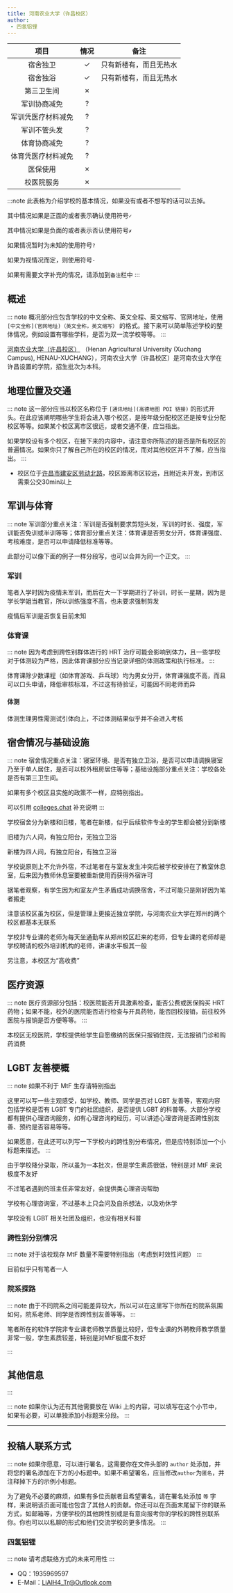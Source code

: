 ```yaml
---
title: 河南农业大学（许昌校区）
author: 
 - 四氢铝锂
---
```



|        项目        | 情况 |     备注     |
| :----------------: | :--: | :----------: |
|      宿舍独卫      |  ✓   |  只有新楼有，而且无热水  |
|      宿舍独浴      |  ✓   |  只有新楼有，而且无热水  |
|     第三卫生间     |  ✗   |
|    军训协商减免    |  ?   |
| 军训凭医疗材料减免 |  ?   |
|    军训不管头发    |  ?   |
|    体育协商减免    |  ?   |
| 体育凭医疗材料减免 |  ?   |
|      医保使用      |  ✗   |
|     校医院服务     |  ✗   |

:::note
此表格为介绍学校的基本情况，如果没有或者不想写的话可以去掉。

其中情况如果是正面的或者表示确认使用符号`✓`

其中情况如果是负面的或者表示否认使用符号`✗`

如果情况暂时为未知的使用符号`?`

如果为视情况而定，则使用符号`-`

如果有需要文字补充的情况，请添加到`备注`栏中
:::

## 概述

::: note
概况部分应包含学校的中文全称、英文全程、英文缩写、官网地址，使用 `[中文全称](官网地址)（英文全称，英文缩写）` 的格式。接下来可以简单陈述学校的整体情况，例如设置有哪些学科，是否为双一流学校等等。
:::

[河南农业大学（许昌校区）](https://www.henau.edu.cn/)  （Henan Agricultural University (Xuchang Campus), HENAU-XUCHANG），河南农业大学（许昌校区）是河南农业大学在许昌设置的学院，招生批次为本科。

## 地理位置及交通

::: note
这一部分应当以校区名称位于 `[通讯地址](高德地图 POI 链接)` 的形式开头。在此应该阐明哪些学生将会进入哪个校区，是按年级分配校区还是按专业分配校区等等。如果某个校区离市区很远，或者交通不便，应当指出。

如果学校设有多个校区，在接下来的内容中，请注意你所陈述的是否是所有校区的普遍情况。如果你只了解自己所在的校区的情况，而对其他校区并不了解，应当指出。
:::

- 校区位于[许昌市建安区劳动北路](https://surl.amap.com/hUyFiLpK9Om)，校区距离市区较远，且附近未开发，到市区需乘公交30min以上

## 军训与体育

::: note
军训部分重点关注：军训是否强制要求剪短头发，军训的时长、强度，军训能否免训或半训等等；体育部分重点关注：体育课是否男女分开，体育课强度、考核难度，是否可以申请降低标准等等。

此部分可以像下面的例子一样分段写，也可以合并为同一个正文。
:::

### 军训

笔者入学时因为疫情未军训，而后在大一下学期进行了补训，时长一星期，因为是学长学姐当教官，所以训练强度不高，也未要求强制剪发

疫情后军训是否恢复目前未知

### 体育课

::: note
因为考虑到跨性别群体进行的 HRT 治疗可能会影响到体力，且一些学校对于体测较为严格，因此体育课部分应当记录详细的体测政策和执行标准。
:::

体育课除少数课程（如体育游戏、乒乓球）均为男女分开，体育课强度不高，而且可以口头申请，降低审核标准，不过这有待验证，可能因不同老师而异


#### 体测

体测生理男性需测试引体向上，不过体测结果似乎并不会进入考核

## 宿舍情况与基础设施

::: note
宿舍情况重点关注：寝室环境、是否有独立卫浴，是否可以申请调换寝室乃至于单人居住，是否可以校外租房居住等等；基础设施部分重点关注：学校各处是否有第三卫生间。

如果有多个校区且实施的政策不一样，应特别指出。

可以引用 [colleges.chat](https://colleges.chat) 补充说明
:::

学校宿舍分为新楼和旧楼，笔者在新楼，似乎后续软件专业的学生都会被分到新楼

旧楼为六人间，有独立阳台，无独立卫浴

新楼为四人间，有独立阳台，有独立卫浴

学校说原则上不允许外宿，不过笔者在与室友发生冲突后被学校安排在了教室休息室，后来因为教师休息室要被重新使用而获得外宿许可

据笔者观察，有学生因为和室友产生矛盾成功调换宿舍，不过可能只是刚好因为笔者搬走

注意该校区虽为校区，但是管理上更接近独立学院，与河南农业大学在郑州的两个校区都基本无联系

学校非专业课的老师为每天坐通勤车从郑州校区赶来的老师，但专业课的老师却是学校聘请的校外培训机构的老师，讲课水平极其一般

另注意，本校区为“高收费”

## 医疗资源

::: note
医疗资源部分包括：校医院能否开具激素检查，能否公费或医保购买 HRT药物；如果不能，校外的医院能否进行检查与开具药物，能否回校报销，前往校外医院与报销是否方便等等。
:::

本校区无校医院，学校提供给学生自愿缴纳的医保只报销住院，无法报销门诊和购药消费

## LGBT 友善梗概

::: note
如果不利于 MtF 生存请特别指出

这里可以写一些主观感受，如学校、教师、同学是否对 LGBT 友善等，客观内容包括学校是否有 LGBT 专门的社团组织，是否提供 LGBT 的科普等。大部分学校都有提供心理咨询服务，如有心理咨询的经历，可以讲述心理咨询是否跨性别友善、预约是否容易等等。

如果愿意，在此还可以列写一下学校内的跨性别分布情况，但是应特别添加一个小标题来描述。
:::

由于学校降分录取，所以虽为一本批次，但是学生素质很低，特别是对 MtF 来说极度不友好

不过笔者遇到的班主任非常友好，会提供类心理咨询帮助

学校有心理咨询室，不过基本上只会问及自杀想法，以及劝休学

学校没有 LGBT 相关社团及组织，也没有相关科普

### 跨性别分别情况

::: note
对于该校现存 MtF 数量不需要特别指出（考虑到时效性问题）
:::

目前似乎只有笔者一人

### 院系探路

::: note
由于不同院系之间可能差异较大，所以可以在这里写下你所在的院系氛围如何，院系老师、同学是否跨性别友善等等。
:::

笔者所在的软件学院非专业课老师教学质量比较好，但专业课的外聘教师教学质量非常一般，学生素质较差，特别是对MtF极度不友好

:::
## 其他信息
:::

::: note
如果你认为还有其他需要放在 Wiki 上的内容，可以填写在这个小节中，如果有必要，可以单独添加小标题来分段。
:::

-----------

## 投稿人联系方式

::: note
如果你愿意，可以进行署名，这需要你在文件头部的 `author` 处添加，并将您的署名添加在下方的小标题中。如果不希望署名，应当修改`author`为`匿名`，并注释掉下方的示例小标题。

为了避免不必要的麻烦，如果有多位贡献者且希望署名，请在署名处添加 `等` 字样，来说明该页面可能也包含了其他人的贡献。你还可以在页面末尾留下你的联系方式，如邮箱等，方便学校的其他跨性别或是有意向报考你的学校的跨性别联系你。你也可以以私聊的形式和他们交流学校的更多情况。
:::

### 四氢铝锂

::: note
请考虑联络方式的未来可用性
:::

- QQ：1935969597
- E-Mail：<LiAlH4_Tr@Outlook.com>
